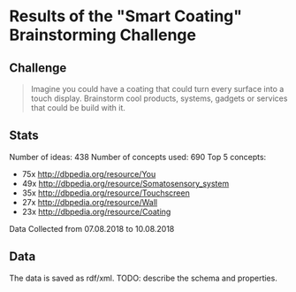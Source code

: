 # Results of the "Smart Coating" Brainstorming Challenge
## Challenge
> Imagine you could have a coating that could turn every surface into a touch display. Brainstorm cool products, systems, gadgets or services that could be build with it.

## Stats
Number of ideas: 438
Number of concepts used: 690
Top 5 concepts:
 - 75x http://dbpedia.org/resource/You
 - 49x http://dbpedia.org/resource/Somatosensory_system
 - 35x http://dbpedia.org/resource/Touchscreen
 - 27x http://dbpedia.org/resource/Wall
 - 23x http://dbpedia.org/resource/Coating
 
Data Collected from 07.08.2018 to 10.08.2018

## Data
The data is saved as rdf/xml.
TODO: describe the schema and properties.
